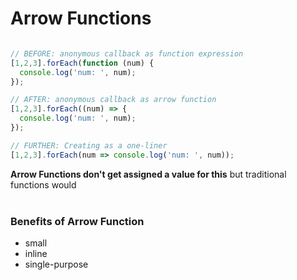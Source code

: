 # Arrow Functions

```javascript

// BEFORE: anonymous callback as function expression 
[1,2,3].forEach(function (num) {
  console.log('num: ', num);
});

// AFTER: anonymous callback as arrow function
[1,2,3].forEach((num) => {
  console.log('num: ', num);
});

// FURTHER: Creating as a one-liner
[1,2,3].forEach(num => console.log('num: ', num));

```
**Arrow Functions don't get assigned a value for this** but traditional functions would  
<br>

### Benefits of Arrow Function
* small
* inline
* single-purpose 